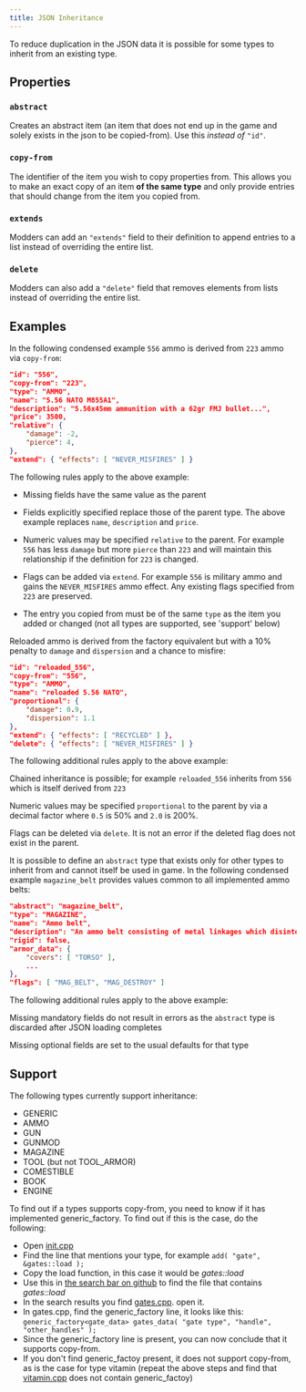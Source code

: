 ```yaml
---
title: JSON Inheritance
---
```


To reduce duplication in the JSON data it is possible for some types to inherit from an existing
type.

## Properties

### `abstract`

Creates an abstract item (an item that does not end up in the game and solely exists in the json to
be copied-from). Use this _instead of_ `"id"`.

### `copy-from`

The identifier of the item you wish to copy properties from. This allows you to make an exact copy
of an item **of the same type** and only provide entries that should change from the item you copied
from.

### `extends`

Modders can add an `"extends"` field to their definition to append entries to a list instead of
overriding the entire list.

### `delete`

Modders can also add a `"delete"` field that removes elements from lists instead of overriding the
entire list.

## Examples

In the following condensed example `556` ammo is derived from `223` ammo via `copy-from`:

```json
"id": "556",
"copy-from": "223",
"type": "AMMO",
"name": "5.56 NATO M855A1",
"description": "5.56x45mm ammunition with a 62gr FMJ bullet...",
"price": 3500,
"relative": {
    "damage": -2,
    "pierce": 4,
},
"extend": { "effects": [ "NEVER_MISFIRES" ] }
```

The following rules apply to the above example:

- Missing fields have the same value as the parent

- Fields explicitly specified replace those of the parent type. The above example replaces `name`,
  `description` and `price`.

- Numeric values may be specified `relative` to the parent. For example `556` has less `damage` but
  more `pierce` than `223` and will maintain this relationship if the definition for `223` is
  changed.

- Flags can be added via `extend`. For example `556` is military ammo and gains the `NEVER_MISFIRES`
  ammo effect. Any existing flags specified from `223` are preserved.

- The entry you copied from must be of the same `type` as the item you added or changed (not all
  types are supported, see 'support' below)

Reloaded ammo is derived from the factory equivalent but with a 10% penalty to `damage` and
`dispersion` and a chance to misfire:

```json
"id": "reloaded_556",
"copy-from": "556",
"type": "AMMO",
"name": "reloaded 5.56 NATO",
"proportional": {
    "damage": 0.9,
    "dispersion": 1.1
},
"extend": { "effects": [ "RECYCLED" ] },
"delete": { "effects": [ "NEVER_MISFIRES" ] }
```

The following additional rules apply to the above example:

Chained inheritance is possible; for example `reloaded_556` inherits from `556` which is itself
derived from `223`

Numeric values may be specified `proportional` to the parent by via a decimal factor where `0.5` is
50% and `2.0` is 200%.

Flags can be deleted via `delete`. It is not an error if the deleted flag does not exist in the
parent.

It is possible to define an `abstract` type that exists only for other types to inherit from and
cannot itself be used in game. In the following condensed example `magazine_belt` provides values
common to all implemented ammo belts:

```json
"abstract": "magazine_belt",
"type": "MAGAZINE",
"name": "Ammo belt",
"description": "An ammo belt consisting of metal linkages which disintegrate upon firing.",
"rigid": false,
"armor_data": {
    "covers": [ "TORSO" ],
    ...
},
"flags": [ "MAG_BELT", "MAG_DESTROY" ]
```

The following additional rules apply to the above example:

Missing mandatory fields do not result in errors as the `abstract` type is discarded after JSON
loading completes

Missing optional fields are set to the usual defaults for that type

## Support

The following types currently support inheritance:

- GENERIC
- AMMO
- GUN
- GUNMOD
- MAGAZINE
- TOOL (but not TOOL_ARMOR)
- COMESTIBLE
- BOOK
- ENGINE

To find out if a types supports copy-from, you need to know if it has implemented generic_factory.
To find out if this is the case, do the following:

- Open [init.cpp](https://github.com/cataclysmbnteam/Cataclysm-BN/tree/main/src/init.cpp)
- Find the line that mentions your type, for example `add( "gate", &gates::load );`
- Copy the load function, in this case it would be _gates::load_
- Use this in
  [the search bar on github](https://github.com/cataclysmbnteam/Cataclysm-BN/search?q=%22gates%3A%3Aload%22&unscoped_q=%22gates%3A%3Aload%22&type=Code)
  to find the file that contains _gates::load_
- In the search results you find
  [gates.cpp](https://github.com/cataclysmbnteam/Cataclysm-BN/tree/main/src/gates.cpp). open it.
- In gates.cpp, find the generic_factory line, it looks like this:
  `generic_factory<gate_data> gates_data( "gate type", "handle", "other_handles" );`
- Since the generic_factory line is present, you can now conclude that it supports copy-from.
- If you don't find generic_factoy present, it does not support copy-from, as is the case for type
  vitamin (repeat the above steps and find that
  [vitamin.cpp](https://github.com/cataclysmbnteam/Cataclysm-BN/tree/main/src/vitamin.cpp) does
  not contain generic_factoy)
